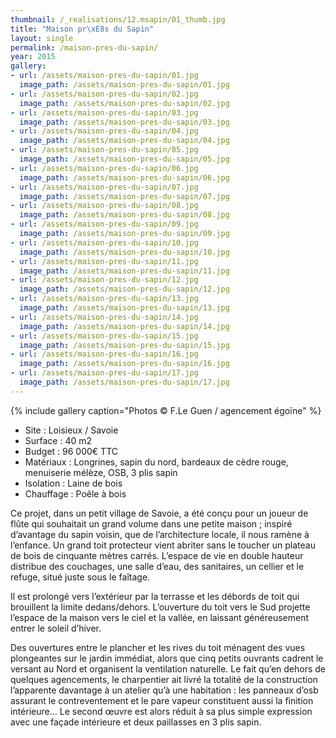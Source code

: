 ```yaml
---
thumbnail: /_realisations/12.msapin/01_thumb.jpg
title: "Maison pr\xE8s du Sapin"
layout: single
permalink: /maison-pres-du-sapin/
year: 2015
gallery:
- url: /assets/maison-pres-du-sapin/01.jpg
  image_path: /assets/maison-pres-du-sapin/01.jpg
- url: /assets/maison-pres-du-sapin/02.jpg
  image_path: /assets/maison-pres-du-sapin/02.jpg
- url: /assets/maison-pres-du-sapin/03.jpg
  image_path: /assets/maison-pres-du-sapin/03.jpg
- url: /assets/maison-pres-du-sapin/04.jpg
  image_path: /assets/maison-pres-du-sapin/04.jpg
- url: /assets/maison-pres-du-sapin/05.jpg
  image_path: /assets/maison-pres-du-sapin/05.jpg
- url: /assets/maison-pres-du-sapin/06.jpg
  image_path: /assets/maison-pres-du-sapin/06.jpg
- url: /assets/maison-pres-du-sapin/07.jpg
  image_path: /assets/maison-pres-du-sapin/07.jpg
- url: /assets/maison-pres-du-sapin/08.jpg
  image_path: /assets/maison-pres-du-sapin/08.jpg
- url: /assets/maison-pres-du-sapin/09.jpg
  image_path: /assets/maison-pres-du-sapin/09.jpg
- url: /assets/maison-pres-du-sapin/10.jpg
  image_path: /assets/maison-pres-du-sapin/10.jpg
- url: /assets/maison-pres-du-sapin/11.jpg
  image_path: /assets/maison-pres-du-sapin/11.jpg
- url: /assets/maison-pres-du-sapin/12.jpg
  image_path: /assets/maison-pres-du-sapin/12.jpg
- url: /assets/maison-pres-du-sapin/13.jpg
  image_path: /assets/maison-pres-du-sapin/13.jpg
- url: /assets/maison-pres-du-sapin/14.jpg
  image_path: /assets/maison-pres-du-sapin/14.jpg
- url: /assets/maison-pres-du-sapin/15.jpg
  image_path: /assets/maison-pres-du-sapin/15.jpg
- url: /assets/maison-pres-du-sapin/16.jpg
  image_path: /assets/maison-pres-du-sapin/16.jpg
- url: /assets/maison-pres-du-sapin/17.jpg
  image_path: /assets/maison-pres-du-sapin/17.jpg
---
```



{% include gallery caption="Photos © F.Le Guen / agencement égoïne" %}

  * Site : Loisieux / Savoie
  * Surface : 40 m2
  * Budget : 96 000€ TTC
  * Matériaux : Longrines, sapin du nord, bardeaux de cèdre rouge, menuiserie mélèze, OSB, 3 plis sapin
  * Isolation : Laine de bois
  * Chauffage : Poêle à bois

Ce projet, dans un petit village de Savoie, a été conçu pour un joueur de flûte qui souhaitait un grand volume dans une petite maison ; inspiré d’avantage du sapin voisin, que de l’architecture locale, il nous ramène à l’enfance.
Un grand toit protecteur vient abriter sans le toucher un plateau de bois de cinquante mètres carrés.
L’espace de vie en double hauteur distribue des couchages, une salle d’eau, des sanitaires, un cellier et le refuge, situé juste sous le faîtage.

Il est prolongé vers l’extérieur par la terrasse et les débords de toit qui brouillent la limite dedans/dehors.
L’ouverture du toit vers le Sud projette l’espace de la maison vers le ciel et la vallée, en laissant généreusement entrer le soleil d’hiver.

Des ouvertures entre le plancher et les rives du toit ménagent des vues plongeantes sur le jardin immédiat, alors que cinq petits ouvrants cadrent le versant au Nord et organisent la ventilation naturelle.
Le fait qu’en dehors de quelques agencements, le charpentier ait livré la totalité de la construction l’apparente davantage à un atelier qu’à une habitation : les panneaux d’osb assurant le contreventement et le pare vapeur constituent aussi la finition intérieure…
Le second œuvre est alors réduit à sa plus simple expression avec une façade intérieure et deux paillasses en 3 plis sapin.
